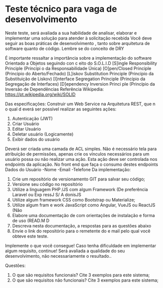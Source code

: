 # Teste técnico para vaga de desenvolvimento



Neste teste, será avaliada a sua habilidade de analisar, elaborar e implementar uma solução
para atender à solicitação recebida Você deve seguir as boas práticas de desenvolvimento , tanto
sobre arquitetura de software quanto de código.
Lembre
se do conceito de DRY

É importante ressaltar a importância sobre a implementação do software Orientado a Objetos
seguindo con c eito do S.O.L.I.D
[S]ingle Responsibility Principle (Princípi o da Responsabilidade Única)
[O]pen/Closed Principle (Princípio do Aberto/Fechado)
[L]iskov Substitution Principle (Princípio da Substituição de Liskov)
[I]nterface Segregation Principle (Princípio da Segregação de Interfaces)
[D]ependency Inversion Princi ple (Princípio da Inversão de Dependências
Referência Wikipedia:
https://pt.wikipedia.org/wiki/SOLID

Das especificações:
Construir um Web Service na Arquitetura REST, que n o qual d everá ser possível realizar as
seguintes ações:
1. Autenticação (JWT)
2. Criar Usuário
3. Editar Usuário
4. Deletar usuário (Logicamente)
5. Exibir dados do usuário

Deverá ser criada uma camada de ACL simples.
Não é necessário tela para atribuição de permissões, apenas crie os vínculos necessários para um usuário possa ou não realizar uma ação. Esta ação deve ser controlada nos endpoints da aplicação.
No front end que faça o consumo destes endpoints
Dados do Usuário
-Nome
-Email
-Telefone
Da implementação:
1. Crie um repositório de versionamento GIT para salvar seu código;
2. Versione seu código no repositório
3. Utilize a linguagem PHP /JS com algum Framework (De preferência Laravel ou Exp ressJ S/ A donisJS
4. Utilize algum framework CSS como Bootstrap ou Materialize;
5. Utilize algum fram e work JavaScript como Angular, VueJS ou ReactJS (Não
6. Elabore uma documentação de com orientações de instalação e forma de uso (READ.M D
7. Descreva nesta documentação, a respostas para as questões abaixo
8. Envie o link do repositório para o remetente do e mail pelo qual você obteve este teste.

Implemente o que você consegue! Caso tenha dificuldade em implementar algum requisito, continue! Será avaliada a qualidade do seu desenvolvimento, não necessariamente o resultado..

Questões: 
1. O que são requisitos funcionais? Cite 3 exemplos para este sistema;
2. O que são requisitos não funcionais? Cite 3 exemplos para este sistema;
